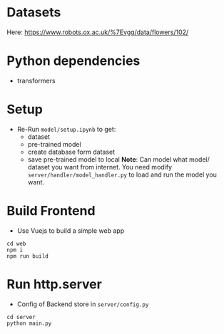 # Datasets
Here: https://www.robots.ox.ac.uk/%7Evgg/data/flowers/102/

# Python dependencies
- transformers

# Setup
- Re-Run `model/setup.ipynb` to get:
    - dataset
    - pre-trained model
    - create database form dataset
    - save pre-trained model to local
**Note**: Can model what model/ dataset you want from internet. You need modify `server/handler/model_handler.py`
to load and run the model you want.

# Build Frontend
- Use Vuejs to build a simple web app
```
cd web
npm i
npm run build
```

# Run http.server
- Config of Backend store in `server/config.py`
```
cd server
python main.py
```
